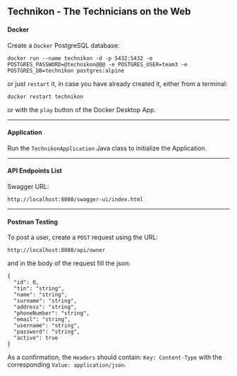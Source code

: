 ## Technikon - The Technicians on the Web


#### Docker

Create a ```Docker``` PostgreSQL database:

    docker run --name technikon -d -p 5432:5432 -e POSTGRES_PASSWORD=@technikon@@@ -e POSTGRES_USER=team3 -e POSTGRES_DB=technikon postgres:alpine

or just ```restart``` it, in case you have already created it, either from a terminal:

    docker restart technikon

or with the ```play``` button of the Docker Desktop App.

---

#### Application

Run the ```TechnikonApplication``` Java class to initialize the Application.

---

#### API Endpoints List

Swagger URL:

    http://localhost:8080/swagger-ui/index.html

---

#### Postman Testing

To post a user, create a ```POST``` request using the URL:

    http://localhost:8080/api/owner

and in the body of the request fill the json:

    {
      "id": 0,
      "tin": "string",
      "name": "string",
      "surname": "string",
      "address": "string",
      "phoneNumber": "string",
      "email": "string",
      "username": "string",
      "password": "string",
      "active": true
    }

As a confirmation, the ```Headers``` should contain: ```Key: Content-Type``` with the corresponding ```Value: application/json```.

